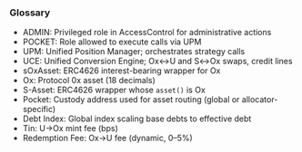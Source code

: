 ### Glossary

- ADMIN: Privileged role in AccessControl for administrative actions
- POCKET: Role allowed to execute calls via UPM
- UPM: Unified Position Manager; orchestrates strategy calls
- UCE: Unified Conversion Engine; Ox↔U and S↔Ox swaps, credit lines
- sOxAsset: ERC4626 interest-bearing wrapper for Ox
- Ox: Protocol 0x asset (18 decimals)
- S-Asset: ERC4626 wrapper whose `asset()` is Ox
- Pocket: Custody address used for asset routing (global or allocator-specific)
- Debt Index: Global index scaling base debts to effective debt
- Tin: U→Ox mint fee (bps)
- Redemption Fee: Ox→U fee (dynamic, 0–5%)
